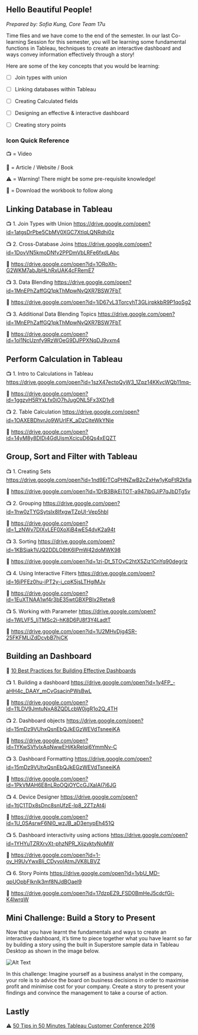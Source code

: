 ﻿## Hello Beautiful People!  
 
*Prepared by: Sofia Kung, Core Team 17*u
 
Time flies and we have come to the end of the semester. In our last Co-learning Session for this semester, you will be learning some fundamental functions in Tableau, techniques to create an interactive dashboard and ways convey information effectively through a story! 



Here are some of the key concepts that you would be learning: 
- [ ] Join types with union
- [ ] Linking databases within Tableau 
- [ ] Creating Calculated fields
- [ ] Designing an effective & interactive dashboard
- [ ] Creating story points




### Icon Quick Reference 
:tv: = Video

:page_with_curl: = Article / Website / Book 

:warning: = Warning! There might be some pre-requisite knowledge!

:blue_book: = Download the workbook to follow along

## Linking Database in Tableau

:tv:  1. Join Types with Union
https://drive.google.com/open?id=1atgsDrPbe5CbMV0XGC7XtIqLQNRdhi0z

:tv:  2. Cross-Database Joins
https://drive.google.com/open?id=1DovVN5kmoDNfv2PPDmVbLRFe6fxdLAbc

:blue_book: https://drive.google.com/open?id=1ORoXh-G2WKM7abJbHLhRxUAK4cFRemE7

:tv:  3. Data Blending
https://drive.google.com/open?id=1MnEPhZaffGQ1pkThMpwNvQXR7BSW7FbT

:blue_book: https://drive.google.com/open?id=1iD67vL3TorcyhT3GLjrpkkbR9P1qoSg2

:tv:  3. Additional Data Blending Topics
https://drive.google.com/open?id=1MnEPhZaffGQ1pkThMpwNvQXR7BSW7FbT

:blue_book: https://drive.google.com/open?id=1ol1NcUznfy9RzWOeG9DJPPXNqDJ9vxm4


## Perform Calculation in Tableau 
:tv:  1. Intro to Calculations in Tableau  
https://drive.google.com/open?id=1szX47ectoQyW3_1Zpz14KKvcWQb11mq-

:blue_book: https://drive.google.com/open?id=1ggzvH5RYxLfx0iO7hJugONL5Fx3XD1v8

:tv:  2. Table Calculation
https://drive.google.com/open?id=1OAXEBDhvrJo9WUrIFK_aDzCiteWkYNie

:blue_book: https://drive.google.com/open?id=14yM8y8DlDi4GdUismXcicuD6Qs4xEQZT

## Group, Sort and Filter with Tableau 

:tv:  1. Creating Sets  
https://drive.google.com/open?id=1nd9ErTCqPHNZwB2cZxHw1yKpFtR2kfia

:blue_book: https://drive.google.com/open?id=1DrB3BjkEjTOT-a947ibGJiP7qJbDTg5v

:tv:  2. Grouping
https://drive.google.com/open?id=1hw0zTYGSytslx8IfxgwTZpUI-Vep5hbl

:blue_book: https://drive.google.com/open?id=1_zNWv7DlXvLEF0XoXjB4wE54dvK2a94t

:tv:  3. Sorting 
https://drive.google.com/open?id=1KBSiak1VJQ2DDLO8tK6IPmW42doMWK98

:blue_book: https://drive.google.com/open?id=1zj-Dt_5TOvC2htX5Zjz1CnYq90degrlz

:tv:  4. Using Interactive Filters 
https://drive.google.com/open?id=16jPFEz0hu-iPT2y-j_cpK5jsLTHglMJv

:blue_book: https://drive.google.com/open?id=1EuXTNAA1wf4r3bE35wtGBXPBIx2Retw8 

:tv:  5. Working with Parameter 
https://drive.google.com/open?id=1WLVF5_ljTMSc2i-hK8D6PJ8f3Y4LadtT

:blue_book: https://drive.google.com/open?id=1U2MHvDjg4SR-25FKFMLiZdDcvbB7hjCK 

## Building an Dashboard 

:page_with_curl: [10 Best Practices for Building Effective Dashboards](https://www.tableau.com/sites/default/files/whitepapers/building_effective_dashboards.pdf)

:tv:  1. Building a dashboard
https://drive.google.com/open?id=1y4FP_-aHH4c_DAAY_mCvGsacjnPWsBwL

:blue_book: https://drive.google.com/open?id=11LDV9JmtuNxA8ZQDLcbW0jgR1o2Q_4TH

:tv:  2. Dashboard objects
https://drive.google.com/open?id=15mDz9VUhxQsnEbQJkEGzWEVdTsneeiKA

:blue_book: https://drive.google.com/open?id=1YKwSVfyIxAqNwwEHjKkRelqi6YmmNv-C

:tv:  3. Dashboard Formatting
https://drive.google.com/open?id=15mDz9VUhxQsnEbQJkEGzWEVdTsneeiKA

:blue_book: https://drive.google.com/open?id=1PkVMAH6E8nLRoOQjOYCcGJXaIAI7i6JG

:tv:  4. Device Designer
https://drive.google.com/open?id=1tjC1TDx8sDnc8snUfzE-lp8_2ZTzAt4i

:blue_book: https://drive.google.com/open?id=1U_0SAsrwF6NI0_wzJB_aD3enypEh451Q

:tv:  5. Dashboard interactivity using actions https://drive.google.com/open?id=1YHYuTZRXrvXt-phzNPR_XijzyktyNoMW

:blue_book: https://drive.google.com/open?id=1-ov_H9UvYwxBlj_CDyvoIAtmJVK8LBVZ

:tv:  6. Story Points https://drive.google.com/open?id=1ybU_MD-qpUOpbFIknlk3mf8NJdBOael9

:blue_book: https://drive.google.com/open?id=17dzpEZ9_FSD0BmHeJ5cdcfGi-K4lwrqW

## Mini Challenge: Build a Story to Present  
Now that you have learnt the fundamentals and ways to create an interactive dashboard, it’s  time to piece together what you have learnt so far by building a story using the built in Superstore sample data in Tableau Desktop as shown in the image below.

![Alt Text](https://image.ibb.co/mzZ8dR/superstore.jpg)

In this challenge: Imagine yourself as a business analyst in the company, your role is to advice the board on business decisions in order to maximise profit and minimise cost for your company. Create a story to present your findings and convince the management to take a course of action. 


## Lastly
:warning: [50 Tips in 50 Minutes Tableau Customer Conference 2016](https://www.youtube.com/watch?v=boJcT-lerFQ)



